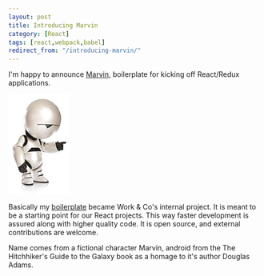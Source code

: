 ```yaml
---
layout: post
title: Introducing Marvin
category: [React]
tags: [react,webpack,babel]
redirect_from: "/introducing-marvin/"
---
```


I'm happy to announce [Marvin](https://github.com/workco/marvin), boilerplate for kicking off React/Redux applications.

[![Marvin on Github](/public/img/marvin.jpg)](https://github.com/workco/marvin)

Basically my [boilerplate](/webpack-2-react-redux/) became Work & Co's internal project. It is meant to be a starting point for our React projects. This way faster development is assured along with higher quality code. It is open source, and external contributions are welcome.

Name comes from a fictional character Marvin, android from the The Hitchhiker's Guide to the Galaxy book as a homage to it's author Douglas Adams.
